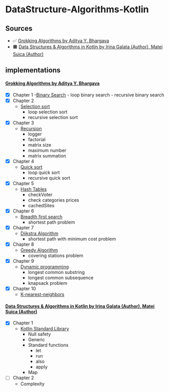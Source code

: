 # DataStructure-Algorithms-Kotlin
## Sources
- :white_check_mark: [Grokking Algorithms by Aditya Y. Bhargava](https://www.amazon.com/Grokking-Algorithms-illustrated-programmers-curious/dp/1617292230)
- :orange_square: [Data Structures & Algorithms in Kotlin by Irina Galata (Author), Matei Suica (Author)](https://www.amazon.com/Data-Structures-Algorithms-Kotlin-First/dp/1942878915)

## implementations
#### [Grokking Algorithms by Aditya Y. Bhargava](https://www.amazon.com/Grokking-Algorithms-illustrated-programmers-curious/dp/1617292230)
- [x] Chapter 1 
     -[Binary Search](src/main/grokking_al_book.chapter_1/BinarySearch.kt)
       - loop binary search
       - recursive binary search
- [x] Chapter 2
    - [Selection sort](src/main/grokking_al_book.chapter_2/SelectionSort.kt)
       - loop selection sort
       - recursive selection sort
- [x] Chapter 3
    - [Recursion](src/main/grokking_al_book.chapter_3/Recursion.kt)
       - logger
       - factorial
       - matrix size
       - maximum number
       - matrix summation
- [x] Chapter 4
    - [Quick sort](src/main/grokking_al_book.chapter_4/QuickSort.kt)
       - loop quick sort
       - recursive quick sort
- [x] Chapter 5
    - [Hash Tables](src/main/grokking_al_book.chapter_5/HashTables.kt)
       - checkVoter
       - check categories prices
       - cachedSites
- [x] Chapter 6
    - [Breadth first search](src/main/grokking_al_book.chapter_6/Breadth-first-search.kt)
       - shortest path problem
- [x] Chapter 7
    - [Dijkstra Algorithm](src/main/grokking_al_book.chapter_7/Dijkstra-Algorithm.kt) 
       - shortest path with minimum cost problem
- [x] Chapter 8
    - [Greedy Algorithm](src/main/grokking_al_book.chapter_8/Greedy-Algorithm.kt)
       - covering stations problem
- [x] Chapter 9
    - [Dynamic programming](src/main/grokking_al_book.chapter_9/Dynamic-Programming.kt)
      - longest common substring
      - longest common subsequence
      - knapsack problem
- [x] Chapter 10
     - [K-nearest-neighbors](src/main/grokking_al_book.chapter_10/K-nearest-neighbors.kt)

#### [Data Structures & Algorithms in Kotlin by Irina Galata (Author), Matei Suica (Author)](https://www.amazon.com/Data-Structures-Algorithms-Kotlin-First/dp/1942878915)
- [x] Chapter 1
    - [Kotlin Standard Library](src/main/data_Structures_algorithms_in_kotlin_book/ch1_01_kotlin_and_kotlin_standard_library)
      - Null safety
      - Generic
      - Standard functions
        - let
        - run
        - also
        - apply
      - Map
- [ ] Chapter 2
    - Complexity
        
              